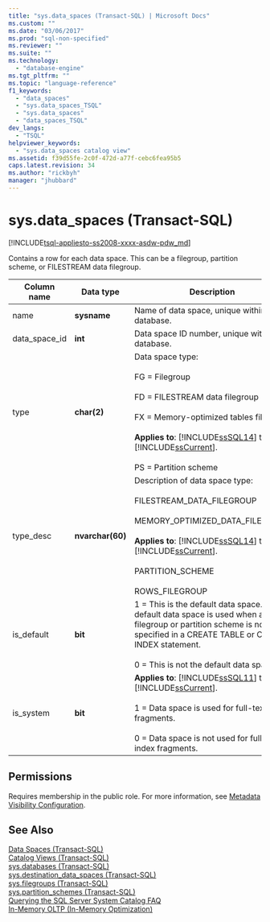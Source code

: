 ```yaml
---
title: "sys.data_spaces (Transact-SQL) | Microsoft Docs"
ms.custom: ""
ms.date: "03/06/2017"
ms.prod: "sql-non-specified"
ms.reviewer: ""
ms.suite: ""
ms.technology: 
  - "database-engine"
ms.tgt_pltfrm: ""
ms.topic: "language-reference"
f1_keywords: 
  - "data_spaces"
  - "sys.data_spaces_TSQL"
  - "sys.data_spaces"
  - "data_spaces_TSQL"
dev_langs: 
  - "TSQL"
helpviewer_keywords: 
  - "sys.data_spaces catalog view"
ms.assetid: f39d55fe-2c0f-472d-a77f-cebc6fea95b5
caps.latest.revision: 34
ms.author: "rickbyh"
manager: "jhubbard"
---
```

# sys.data_spaces (Transact-SQL)
[!INCLUDE[tsql-appliesto-ss2008-xxxx-asdw-pdw_md](../../../relational-databases/reference/system-catalog-views/includes/tsql-appliesto-ss2008-xxxx-asdw-pdw-md.md)]

  Contains a row for each data space. This can be a filegroup, partition scheme, or FILESTREAM data filegroup.  
  
|Column name|Data type|Description|  
|-----------------|---------------|-----------------|  
|name|**sysname**|Name of data space, unique within the database.|  
|data_space_id|**int**|Data space ID number, unique within the database.|  
|type|**char(2)**|Data space type:<br /><br /> FG = Filegroup<br /><br /> FD = FILESTREAM data filegroup<br /><br /> FX = Memory-optimized tables filegroup<br /><br /> **Applies to**: [!INCLUDE[ssSQL14](../../../a9notintoc/includes/sssql14-md.md)] through [!INCLUDE[ssCurrent](../../../a9notintoc/includes/sscurrent-md.md)].<br /><br /> PS = Partition scheme|  
|type_desc|**nvarchar(60)**|Description of data space type:<br /><br /> FILESTREAM_DATA_FILEGROUP<br /><br /> MEMORY_OPTIMIZED_DATA_FILEGROUP<br /><br /> **Applies to**: [!INCLUDE[ssSQL14](../../../a9notintoc/includes/sssql14-md.md)] through [!INCLUDE[ssCurrent](../../../a9notintoc/includes/sscurrent-md.md)].<br /><br /> PARTITION_SCHEME<br /><br /> ROWS_FILEGROUP|  
|is_default|**bit**|1 = This is the default data space. The default data space is used when a filegroup or partition scheme is not specified in a CREATE TABLE or CREATE INDEX statement.<br /><br /> 0 = This is not the default data space.|  
|is_system|**bit**|**Applies to**: [!INCLUDE[ssSQL11](../../../a9notintoc/includes/sssql11-md.md)] through [!INCLUDE[ssCurrent](../../../a9notintoc/includes/sscurrent-md.md)].<br /><br /> 1 = Data space is used for full-text index fragments.<br /><br /> 0 = Data space is not used for full-text index fragments.|  
  
## Permissions  
 Requires membership in the public role. For more information, see [Metadata Visibility Configuration](../../../relational-databases/security/metadata-visibility-configuration.md).  
  
## See Also  
 [Data Spaces &#40;Transact-SQL&#41;](../../../relational-databases/reference/system-catalog-views/data-spaces-transact-sql.md)   
 [Catalog Views &#40;Transact-SQL&#41;](../../../relational-databases/reference/system-catalog-views/catalog-views-transact-sql.md)   
 [sys.databases &#40;Transact-SQL&#41;](../../../relational-databases/reference/system-catalog-views/sys.databases-transact-sql.md)   
 [sys.destination_data_spaces &#40;Transact-SQL&#41;](../../../relational-databases/reference/system-catalog-views/sys.destination-data-spaces-transact-sql.md)   
 [sys.filegroups &#40;Transact-SQL&#41;](../../../relational-databases/reference/system-catalog-views/sys.filegroups-transact-sql.md)   
 [sys.partition_schemes &#40;Transact-SQL&#41;](../../../relational-databases/reference/system-catalog-views/sys.partition-schemes-transact-sql.md)   
 [Querying the SQL Server System Catalog FAQ](../../../relational-databases/reference/system-catalog-views/querying-the-sql-server-system-catalog-faq.md)   
 [In-Memory OLTP &#40;In-Memory Optimization&#41;](../../../relational-databases/in-memory-oltp/in-memory-oltp-in-memory-optimization.md)  
  
  
